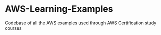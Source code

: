 # AWS-Learning-Examples
Codebase of all the AWS examples used through AWS Certification study courses
